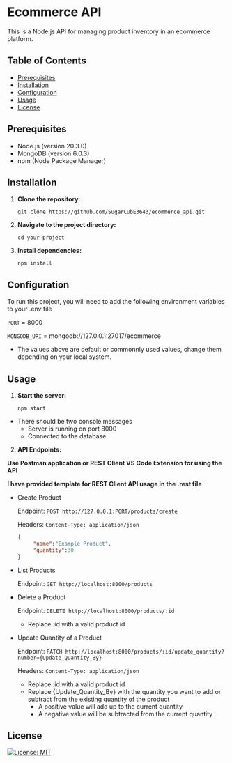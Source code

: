 # Ecommerce API

This is a Node.js API for managing product inventory in an ecommerce platform.

## Table of Contents

- [Prerequisites](#prerequisites)
- [Installation](#installation)
- [Configuration](#configuration)
- [Usage](#usage)
- [License](#license)

## Prerequisites

- Node.js (version 20.3.0)
- MongoDB (version 6.0.3)
- npm (Node Package Manager)

## Installation
1. **Clone the repository:**
   ```shell
   git clone https://github.com/SugarCubE3643/ecommerce_api.git
   ```
2. **Navigate to the project directory:**
   ```shell
   cd your-project
   ```
3. **Install dependencies:**
   ```shell
   npm install
   ```
## Configuration

To run this project, you will need to add the following environment variables to your .env file

`PORT` = 8000

`MONGODB_URI` = mongodb://127.0.0.1:27017/ecommerce

- The values above are default or commonnly used values, change them depending on your local system.

## Usage
1. **Start the server:**
   ```shell
   npm start
   ```
- There should be two console messages
   - Server is running on port 8000
   - Connected to the database 
2. **API Endpoints:**

**Use Postman application or REST Client VS Code Extension for using the API**

**I have provided template for REST Client API usage in the .rest file**

- Create Product

   Endpoint: `POST http://127.0.0.1:PORT/products/create`
  
   Headers: `Content-Type: application/json`
   ```json
   {
        "name":"Example Product",
        "quantity":30
   }
   ```
- List Products

   Endpoint: `GET http://localhost:8000/products`
   
- Delete a Product

   Endpoint: `DELETE http://localhost:8000/products/:id`

   - Replace :id with a valid product id
   
- Update Quantity of a Product

   Endpoint: `PATCH http://localhost:8000/products/:id/update_quantity?number={Update_Quantity_By}`
  
   Headers: `Content-Type: application/json`

   - Replace :id with a valid product id
   - Replace {Update_Quantity_By} with the quantity you want to add or subtract from the existing quantity of the product
     - A positive value will add up to the current quantity
     - A negative value will be subtracted from the current quantity

## License
[![License: MIT](https://img.shields.io/badge/License-MIT-yellow.svg)](https://opensource.org/licenses/MIT)


